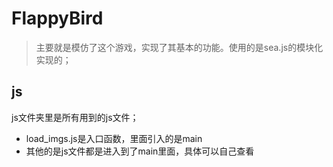 # FlappyBird
> 主要就是模仿了这个游戏，实现了其基本的功能。使用的是sea.js的模块化实现的；

## js
js文件夹里是所有用到的js文件；

- load_imgs.js是入口函数，里面引入的是main
- 其他的是js文件都是进入到了main里面，具体可以自己查看
